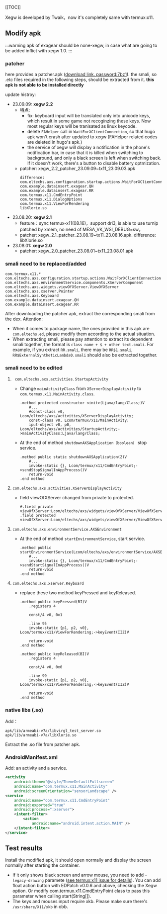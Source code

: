 
[[TOC]]

Xegw is developed by Twaik，now it's completely same with termux:x11.

## Modify apk

:::warning
apk of exagear should be none-xegw, in case what are going to be added inflict with xegw 1.0.
:::

### patcher
here provides a patcher.apk ([download link. password:7bz1](https://wwqv.lanzout.com/b013cni8b)). the smali, so .etc files required in the following steps, should be extracted from it. **this apk is not able to be installed directly**

update histroy:
- 23.09.09: **xegw 2.2**
    - 特点: 
    	- fix: keyboard input will be translated only into unicode keys, which result in some game not recoginzing these keys. Now most regular keys will be tranlsated as linux keycode.
        - delete `FAHelper` call in `WaitForXClientConnection`, so that hugo apk won't crash after updated to xegw (FAHelper related codes are deleted in hugo's apk.)
	    - the service of xegw will display a notification in the phone's notification bar, in case that it is killed when switching  to background, and only a black screen is left when switching back. If it doesn't work, there's a button to disable battery optmization.
    - patcher: xegw_2.2_patcher_23.09.09~tx11_23.09.03.apk
        ```
        difference:
        com.eltechs.axs.configuration.startup.actions.WaitForXClientConnection
        com.example.datainsert.exagear.QH
        com.example.datainsert.exagear.RR
        com.termux.x11.CmdEntryPoint
        com.termux.x11.DialogOptions
        com.termux.x11.ViewForRendering
        libXlorie.so
        ```
- 23.08.20: **xegw 2.1**
    - feature：sync termux-x11(08.16)，support dri3, is able to use turnip patched by xmem, no need of MESA_VK_WSI_DEBUG=sw。
    - patcher: xegw_2.1_patcher_23.08.19~tx11_23.08.16.apk. difference: libXlorie.so
- 23.08.01: **xegw 2.0**
    - patcher: xegw_2.0_patcher_23.08.01~tx11_23.08.01.apk

### smali need to be replaced/added
```
com.termux.x11.*
com.eltechs.axs.configuration.startup.actions.WaitForXClientConnection
com.eltechs.axs.environmentService.components.XServerComponent
com.eltechs.axs.widgets.viewOfXServer.ViewOfXServer
com.eltechs.axs.xserver.Pointer
com.eltechs.axs.Keyboard
com.example.datainsert.exagear.QH
com.example.datainsert.exagear.RR
```

After downloading the patcher apk, extract the corresponding smali from the dex.
Attention:
- When it comes to package name, the ones provided in this apk are `com.eltechs.ed`, please modify them according to the actual situation.
- When extracting smali, please pay attention to extract its dependent smali together, the format is `class name + $ + other text.smali`. For example, if you extract `RR.smali`, there may be `RR$1.smali`, `RR$ExternalSyntheticLambda0.smali` should also be extracted together.


### smali need to be edited

1. ` com.eltechs.axs.activities.StartupActivity`
    - Change `mainActivityClass` from `XServerDisplayActivity` to `com.termux.x11.MainActivity.class`.
        ```smali
        .method protected constructor <init>(Ljava/lang/Class;)V
            #...
            #const-class v0, Lcom/eltechs/axs/activities/XServerDisplayActivity;
            const-class v0, Lcom/termux/x11/MainActivity;
            iput-object v0, p0, Lcom/eltechs/axs/activities/StartupActivity;->mainActivityClass:Ljava/lang/Class;
        ```
    - At the end of method `shutdownAXSApplication（boolean）` stop service.
        ```smali
        .method public static shutdownAXSApplication(Z)V
            #...
            invoke-static {}, Lcom/termux/x11/CmdEntryPoint;->sendStopSignalInAppProcess()V
            return-void
        .end method
        ```
2. `com.eltechs.axs.activities.XServerDisplayActivity `
    - field viewOfXServer changed from private to protected.
        ```smali
        #.field private viewOfXServer:Lcom/eltechs/axs/widgets/viewOfXServer/ViewOfXServer;
        .field protected viewOfXServer:Lcom/eltechs/axs/widgets/viewOfXServer/ViewOfXServer;
        ```

3. `com.eltechs.axs.environmentService.AXSEnvironment`
    - At the end of method `startEnvironmentService`, start service.
        ```smali
        .method public startEnvironmentService(Lcom/eltechs/axs/environmentService/AXSEnvironment$StartupCallback;Lcom/eltechs/axs/environmentService/TrayConfiguration;)V
            #...
            invoke-static {}, Lcom/termux/x11/CmdEntryPoint;->sendStartSignalInAppProcess()V
            return-void
        .end method
        ```
4. `com.eltechs.axs.xserver.Keyboard`
    - replace these two method  keyPressed and keyReleased.
        ```smali
        .method public keyPressed(BI)V
            .registers 4

            const/4 v0, 0x1

            .line 95
            invoke-static {p1, p2, v0}, Lcom/termux/x11/ViewForRendering;->keyEvent(IIZ)V

            return-void
        .end method

        .method public keyReleased(BI)V
            .registers 4

            const/4 v0, 0x0

            .line 99
            invoke-static {p1, p2, v0}, Lcom/termux/x11/ViewForRendering;->keyEvent(IIZ)V

            return-void
        .end method
        ```

### native libs (.so)
Add：
```
apk/lib/armeabi-v7a/libvirgl_test_server.so
apk/lib/armeabi-v7a/libXlorie.so
```

Extract the .so file from patcher apk.

### AndroidManifest.xml
Add: an activity and a service.
```xml
<activity
	android:theme="@style/ThemeDefaultFullscreen"
	android:name="com.termux.x11.MainActivity"
	android:screenOrientation="sensorLandscape" />
<service
	android:name="com.termux.x11.CmdEntryPoint"
	android:exported="true"
	android:process=":xserver">
	<intent-filter>
		<action
			android:name="android.intent.action.MAIN" />
	</intent-filter>
</service>
```

## Test results

Install the modified apk, it should open normally and display the screen normally after starting the container.
- If it only shows black screen and arrow mouse, you need to add `-legacy-drawing` paramete ([see termux:x11 issue for details](https://github.com/termux/termux-x11/issues/375)). You can add float action button with EDPatch v0.0.6 and above, checking the Xegw option. Or modify com.termux.x11.CmdEntryPoint class to pass this parameter when calling start(String[]).
- The keys and mouses input require xkb. Please make sure there's `/usr/share/X11/xkb` in obb.
